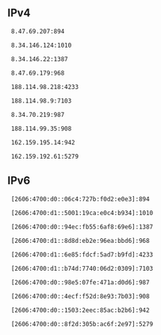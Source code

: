 ## IPv4
```
 8.47.69.207:894
```
```
 8.34.146.124:1010
```
```
 8.34.146.22:1387
```
```
 8.47.69.179:968
```
```
 188.114.98.218:4233
```
```
 188.114.98.9:7103
```
```
 8.34.70.219:987
```
```
 188.114.99.35:908
```
```
 162.159.195.14:942
```
```
 162.159.192.61:5279
```

## IPv6
```
 [2606:4700:d0::06c4:727b:f0d2:e0e3]:894
```
```
 [2606:4700:d1::5001:19ca:e0c4:b934]:1010
```
```
 [2606:4700:d0::94ec:fb55:6af8:69e6]:1387
```
```
 [2606:4700:d1::8d8d:eb2e:96ea:bbd6]:968
```
```
 [2606:4700:d1::6e85:fdcf:5ad7:b9fd]:4233
```
```
 [2606:4700:d1::b74d:7740:06d2:0309]:7103
```
```
 [2606:4700:d0::98e5:07fe:471a:d0d6]:987
```
```
 [2606:4700:d0::4ecf:f52d:8e93:7b03]:908
```
```
 [2606:4700:d0::1503:2eec:85ac:b2b6]:942
```
```
 [2606:4700:d0::8f2d:305b:ac6f:2e97]:5279
```
